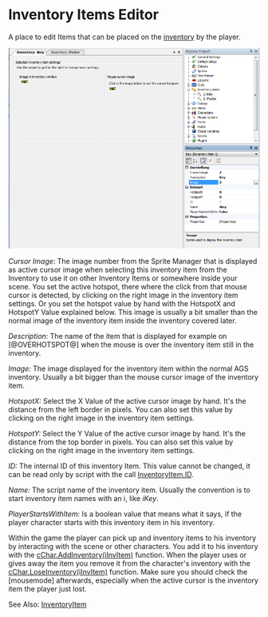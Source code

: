 # Inventory Items Editor

A place to edit Items that can be placed on the [inventory](Settingupthegame#inventory) by the player.

![Screenshot Inventory Item Editor](images/EditorInventoryItems_img1.png)


_Cursor Image_: The image number from the Sprite Manager that is displayed as active cursor image when selecting this inventory item from the Inventory to use it on other Inventory Items or somewhere inside your scene. You set the active hotspot, there where the click from that mouse cursor is detected, by clicking on the right image in the inventory item settings. Or you set the hotspot value by hand with the HotspotX and HotspotY Value explained below.
This image is usually a bit smaller than the normal image of the inventory item inside the inventory covered later.

_Description:_ The name of the item that is displayed for example on [@OVERHOTSPOT@] when the mouse is over the inventory item still in the inventory.

_Image:_ The image displayed for the inventory item within the normal AGS inventory. Usually a bit bigger than the mouse cursor image of the inventory item.


_HotspotX:_ Select the X Value of the active cursor image by hand. It's the distance from the left border in pixels. You can also set this value by clicking on the right image in the inventory item settings.

_HotspotY:_ Select the Y Value of the active cursor image by hand. It's the distance from the top border in pixels. You can also set this value by clicking on the right image in the inventory item settings.

_ID:_ The internal ID of this inventory Item. This value cannot be changed, it can be read only by script with the call [InventoryItem.ID](InventoryItem#id).

_Name:_ The script name of the inventory item. Usually the convention is to start inventory item names with an i, like _iKey_.

_PlayerStartsWithItem:_ Is a boolean value that means what it says, if the player character starts with this inventory item in his inventory.

Within the game the player can pick up and inventory items to his inventory by interacting with the scene or other characters. You add it to his inventory with the [cChar.AddInventory(iInvItem)](Character#addinventory) function. When the player uses or gives away the item you remove it from the character's inventory with the [cChar.LoseInventory(iInvItem)](Character#loseinventory) function. Make sure you should check the [mousemode] afterwards, especially when the active cursor is the inventory item the player just lost.


See Also: [InventoryItem](InventoryItem)
